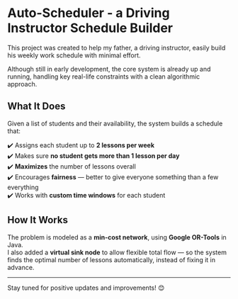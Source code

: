 # Auto-Scheduler - a Driving Instructor Schedule Builder

This project was created to help my father, a driving instructor, easily build his weekly work schedule with minimal effort.

Although still in early development, the core system is already up and running, handling key real-life constraints with a clean algorithmic approach.


## What It Does

Given a list of students and their availability, the system builds a schedule that:

✔️ Assigns each student up to **2 lessons per week**  
✔️ Makes sure **no student gets more than 1 lesson per day**  
✔️ **Maximizes** the number of lessons overall  
✔️ Encourages **fairness** — better to give everyone something than a few everything  
✔️ Works with **custom time windows** for each student


## How It Works

The problem is modeled as a **min-cost network**, using **Google OR-Tools** in Java.  
I also added a **virtual sink node** to allow flexible total flow — so the system finds the optimal number of lessons automatically, instead of fixing it in advance.

---

Stay tuned for positive updates and improvements! 😊
